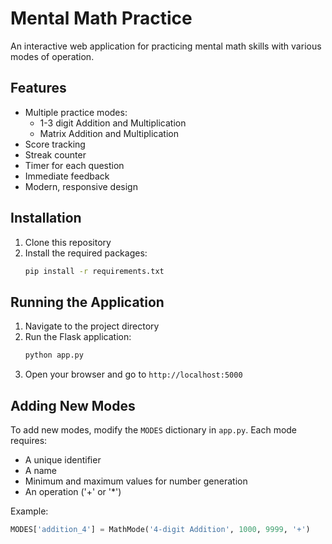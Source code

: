 # Mental Math Practice

An interactive web application for practicing mental math skills with various modes of operation.

## Features

- Multiple practice modes:
  - 1-3 digit Addition and Multiplication
  - Matrix Addition and Multiplication
- Score tracking
- Streak counter
- Timer for each question
- Immediate feedback
- Modern, responsive design

## Installation

1. Clone this repository
2. Install the required packages:
   ```bash
   pip install -r requirements.txt
   ```

## Running the Application

1. Navigate to the project directory
2. Run the Flask application:
   ```bash
   python app.py
   ```
3. Open your browser and go to `http://localhost:5000`

## Adding New Modes

To add new modes, modify the `MODES` dictionary in `app.py`. Each mode requires:
- A unique identifier
- A name
- Minimum and maximum values for number generation
- An operation ('+' or '*')

Example:
```python
MODES['addition_4'] = MathMode('4-digit Addition', 1000, 9999, '+')
